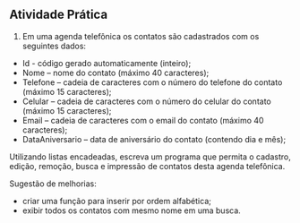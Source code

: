 ## Atividade Prática

1. Em uma agenda telefônica os contatos são cadastrados com os seguintes dados:

- Id - código gerado automaticamente (inteiro);
- Nome – nome do contato (máximo 40 caracteres);  
- Telefone – cadeia de caracteres com o número do telefone do contato (máximo 15 caracteres);  
- Celular – cadeia de caracteres com o número do celular do contato (máximo 15 caracteres);  
- Email – cadeia de caracteres com o email do contato (máximo 40 caracteres);
- DataAniversario – data de aniversário do contato (contendo dia e mês);  

Utilizando listas encadeadas, escreva um programa que permita o cadastro, edição, remoção, busca e impressão de contatos desta agenda telefônica.

Sugestão de melhorias: 

- criar uma função para inserir por ordem alfabética;
- exibir todos os contatos com mesmo nome em uma busca.
